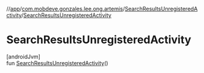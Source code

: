 //[app](../../../index.md)/[com.mobdeve.gonzales.lee.ong.artemis](../index.md)/[SearchResultsUnregisteredActivity](index.md)/[SearchResultsUnregisteredActivity](-search-results-unregistered-activity.md)

# SearchResultsUnregisteredActivity

[androidJvm]\
fun [SearchResultsUnregisteredActivity](-search-results-unregistered-activity.md)()
